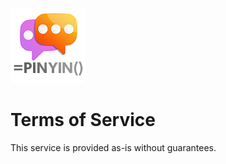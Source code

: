![image](mandarin_cantonese_tools_logo.png)

Terms of Service
================

This service is provided as-is without guarantees.
